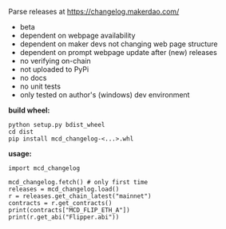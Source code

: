 Parse releases at https://changelog.makerdao.com/

- beta
- dependent on webpage availability
- dependent on maker devs not changing web page structure 
- dependent on prompt webpage update after (new) releases
- no verifying on-chain 
- not uploaded to PyPi
- no docs
- no unit tests
- only tested on author's (windows) dev environment


**build wheel:**

```
python setup.py bdist_wheel
cd dist
pip install mcd_changelog-<...>.whl
```

**usage:**

```
import mcd_changelog

mcd_changelog.fetch() # only first time
releases = mcd_changelog.load()
r = releases.get_chain_latest("mainnet")
contracts = r.get_contracts()
print(contracts["MCD_FLIP_ETH_A"])
print(r.get_abi("Flipper.abi"))
```


